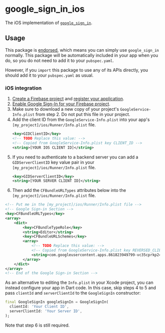# google\_sign\_in\_ios

The iOS implementation of [`google_sign_in`][1].

## Usage

This package is [endorsed][2], which means you can simply use `google_sign_in`
normally. This package will be automatically included in your app when you do,
so you do not need to add it to your `pubspec.yaml`.

However, if you `import` this package to use any of its APIs directly, you
should add it to your `pubspec.yaml` as usual.

[1]: https://pub.dev/packages/google_sign_in
[2]: https://flutter.dev/docs/development/packages-and-plugins/developing-packages#endorsed-federated-plugin

### iOS integration

1. [Create a Firebase project](https://firebase.google.com/docs/ios/setup#create-firebase-project)
    and [register your application](https://firebase.google.com/docs/ios/setup#register-app).
2. [Enable Google Sign-In for your Firebase project](https://firebase.google.com/docs/auth/ios/google-signin#enable_google_sign-in_for_your_firebase_project).
3. Make sure to download a new copy of your project's
   `GoogleService-Info.plist` from step 2. Do not put this file in your project.
4. Add the client ID from the `GoogleService-Info.plist` into your app's
    `[my_project]/ios/Runner/Info.plist` file.
   ```xml
   <key>GIDClientID</key>
   <!-- TODO Replace this value: -->
   <!-- Copied from GoogleService-Info.plist key CLIENT_ID -->
   <string>[YOUR IOS CLIENT ID]</string>
   ```
5. If you need to authenticate to a backend server you can add a
   `GIDServerClientID` key value pair in your `[my_project]/ios/Runner/Info.plist` file.
   ```xml
   <key>GIDServerClientID</key>
   <string>[YOUR SERVER CLIENT ID]</string>
   ```
6. Then add the `CFBundleURLTypes` attributes below into the
   `[my_project]/ios/Runner/Info.plist` file.

```xml
<!-- Put me in the [my_project]/ios/Runner/Info.plist file -->
<!-- Google Sign-in Section -->
<key>CFBundleURLTypes</key>
<array>
	<dict>
		<key>CFBundleTypeRole</key>
		<string>Editor</string>
		<key>CFBundleURLSchemes</key>
		<array>
			<!-- TODO Replace this value: -->
			<!-- Copied from GoogleService-Info.plist key REVERSED_CLIENT_ID -->
			<string>com.googleusercontent.apps.861823949799-vc35cprkp249096uujjn0vvnmcvjppkn</string>
		</array>
	</dict>
</array>
<!-- End of the Google Sign-in Section -->
```

As an alternative to editing the `Info.plist` in your Xcode project,
you can instead configure your app in Dart code. In this case, skip steps 4 to 5
 and pass `clientId` and `serverClientId` to the `GoogleSignIn` constructor:

<?code-excerpt "../google_sign_in/test/google_sign_in_test.dart (GoogleSignIn)"?>
```dart
final GoogleSignIn googleSignIn = GoogleSignIn(
  clientId: 'Your Client ID',
  serverClientId: 'Your Server ID',
);
```

Note that step 6 is still required.
